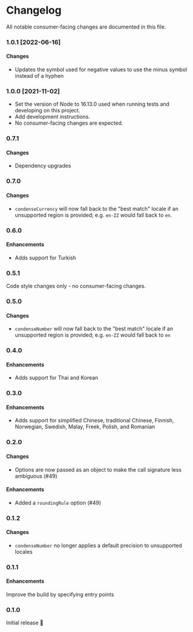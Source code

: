 # Changelog

All notable consumer-facing changes are documented in this file.

### 1.0.1 [2022-06-16]

#### Changes

- Updates the symbol used for negative values to use the minus symbol instead of a hyphen

### 1.0.0 [2021-11-02]

- Set the version of Node to 16.13.0 used when running tests and developing on this project.
- Add development instructions.
- No consumer-facing changes are expected.

### 0.7.1

#### Changes

- Dependency upgrades

### 0.7.0

#### Changes

- `condenseCurrency` will now fall back to the "best match" locale if an unsupported region is provided; e.g. `en-ZZ` would fall back to `en`.

### 0.6.0

#### Enhancements

- Adds support for Turkish

### 0.5.1

Code style changes only - no consumer-facing changes.

### 0.5.0

#### Changes

- `condenseNumber` will now fall back to the "best match" locale if an unsupported region is provided; e.g. `en-ZZ` would fall back to `en`

### 0.4.0

#### Enhancements

- Adds support for Thai and Korean

### 0.3.0

#### Enhancements

- Adds support for simplified Chinese, traditional Chinese, Finnish, Norwegian, Swedish, Malay, Freek, Polish, and Romanian

### 0.2.0

#### Changes

- Options are now passed as an object to make the call signature less ambiguous (#49)

#### Enhancements

- Added a `roundingRule` option (#49)

### 0.1.2

#### Changes

- `condenseNumber` no longer applies a default precision to unsupported locales

### 0.1.1

#### Enhancements

Improve the build by specifying entry points

### 0.1.0

Initial release :tada:
